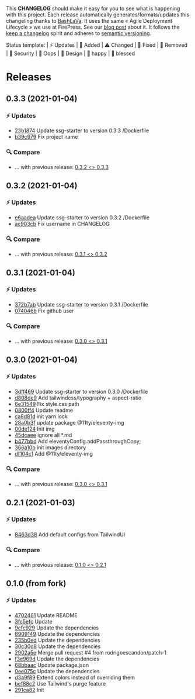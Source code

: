 This **CHANGELOG** should make it easy for you to see what is happening with this project. Each release automatically generates/formats/updates this changeling thanks to [BashLaVa](https://github.com/pascalandy/bashlava). It uses the same « Agile Deployment Lifecycle » we use at FirePress. See our [blog post](https://firepress.org/en/how-do-we-update-hundreds-of-ghosts-websites-on-docker-swarm/) about it. It follows the [keep a changelog](https://keepachangelog.com/en/1.0.0/) spirit and adheres to [semantic versioning](https://semver.org/spec/v2.0.0.html).

Status template:
| ⚡️ Updates | 🚀 Added | ⚠️ Changed |
🐛 Fixed | 🛑 Removed | 🔑 Security |
🙈 Oops | 🎨 Design | 🎉 happy | 🙌 blessed

# Releases

## 0.3.3 (2021-01-04)
### ⚡️ Updates
- [23b1874](https://github.com/pascalandy/ssg-starter/commit/23b1874) Update ssg-starter to version 0.3.3 /Dockerfile
- [b39c979](https://github.com/pascalandy/ssg-starter/commit/b39c979) Fix project name

### 🔍 Compare
- ... with previous release: [0.3.2 <> 0.3.3](https://github.com/pascalandy/ssg-starter/compare/0.3.2...0.3.3)

## 0.3.2 (2021-01-04)
### ⚡️ Updates
- [e6aadea](https://github.com/pascalandy/ssg-starter/commit/e6aadea) Update ssg-starter to version 0.3.2 /Dockerfile
- [ac903cb](https://github.com/pascalandy/ssg-starter/commit/ac903cb) Fix username in CHANGELOG

### 🔍 Compare
- ... with previous release: [0.3.1 <> 0.3.2](https://github.com/pascalandy/ssg-starter/compare/0.3.1...0.3.2)

## 0.3.1 (2021-01-04)
### ⚡️ Updates
- [372b7ab](https://github.com/pascalandy/ssg-starter/commit/372b7ab) Update ssg-starter to version 0.3.1 /Dockerfile
- [074046b](https://github.com/pascalandy/ssg-starter/commit/074046b) Fix github user

### 🔍 Compare
- ... with previous release: [0.3.0 <> 0.3.1](https://github.com/pascalandy/ssg-starter/compare/0.3.0...0.3.1)

## 0.3.0 (2021-01-04)
### ⚡️ Updates
- [3dff469](https://github.com/pascalandy/ssg-starter/commit/3dff469) Update ssg-starter to version 0.3.0 /Dockerfile
- [d808de9](https://github.com/pascalandy/ssg-starter/commit/d808de9) Add tailwindcss/typography + aspect-ratio
- [6e31549](https://github.com/pascalandy/ssg-starter/commit/6e31549) Fix style.css path
- [0800ff4](https://github.com/pascalandy/ssg-starter/commit/0800ff4) Update readme
- [ca8d81d](https://github.com/pascalandy/ssg-starter/commit/ca8d81d) init yarn.lock
- [28a0b3f](https://github.com/pascalandy/ssg-starter/commit/28a0b3f) update package @11ty/eleventy-img
- [00de124](https://github.com/pascalandy/ssg-starter/commit/00de124) Init img
- [45dcaee](https://github.com/pascalandy/ssg-starter/commit/45dcaee) ignore all *.md
- [b477bbd](https://github.com/pascalandy/ssg-starter/commit/b477bbd) Add eleventyConfig.addPassthroughCopy;
- [366a10b](https://github.com/pascalandy/ssg-starter/commit/366a10b) init images directory
- [df104c1](https://github.com/pascalandy/ssg-starter/commit/df104c1) Add @11ty/eleventy-img

### 🔍 Compare
- ... with previous release: [0.3.0 <> 0.3.1](https://github.com/pascalandy/ssg-starter/compare/0.2.1...0.3.0)

## 0.2.1 (2021-01-03)
### ⚡️ Updates
- [8463d38](https://github.com/pascalandy/ssg-starter/commit/8463d38) Add default configs from TailwindUI

### 🔍 Compare
- ... with previous release: [0.1.0 <> 0.2.1](https://github.com/pascalandy/ssg-starter/compare/0.1.0...0.2.1)

## 0.1.0 (from fork)
### ⚡️ Updates
- [4702461](https://github.com/pascalandy/ssg-starter/commit/4702461) Update README
- [3fc5efc](https://github.com/pascalandy/ssg-starter/commit/3fc5efc) Update
- [9cfc929](https://github.com/pascalandy/ssg-starter/commit/9cfc929) Update the dependencies
- [8909149](https://github.com/pascalandy/ssg-starter/commit/8909149) Update the dependencies
- [235b0ed](https://github.com/pascalandy/ssg-starter/commit/235b0ed) Update the dependencies
- [30c30d8](https://github.com/pascalandy/ssg-starter/commit/30c30d8) Update the dependencies
- [2902a5e](https://github.com/pascalandy/ssg-starter/commit/2902a5e) Merge pull request #4 from rodrigoescandon/patch-1
- [f3e969d](https://github.com/pascalandy/ssg-starter/commit/f3e969d) Update the dependencies
- [68bbaac](https://github.com/pascalandy/ssg-starter/commit/68bbaac) Update package.json
- [0ee075c](https://github.com/pascalandy/ssg-starter/commit/0ee075c) Update the dependencies
- [d3a9f89](https://github.com/pascalandy/ssg-starter/commit/d3a9f89) Extend colors instead of overriding them
- [bef88c2](https://github.com/pascalandy/ssg-starter/commit/bef88c2) Use Tailwind's purge feature
- [291ca82](https://github.com/pascalandy/ssg-starter/commit/291ca82) Init
